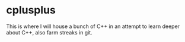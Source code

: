 # cplusplus

This is where I will house a bunch of C++ in an attempt to learn deeper about C++, also farm streaks in git.